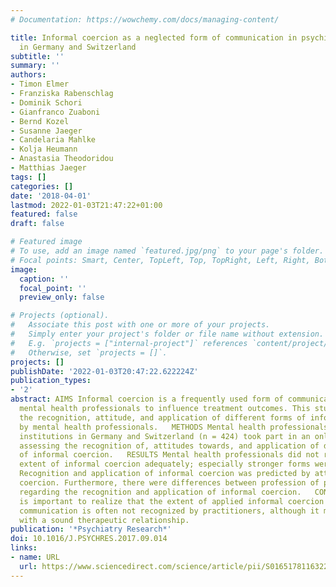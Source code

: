 ```yaml
---
# Documentation: https://wowchemy.com/docs/managing-content/

title: Informal coercion as a neglected form of communication in psychiatric settings
  in Germany and Switzerland
subtitle: ''
summary: ''
authors:
- Timon Elmer
- Franziska Rabenschlag
- Dominik Schori
- Gianfranco Zuaboni
- Bernd Kozel
- Susanne Jaeger
- Candelaria Mahlke
- Kolja Heumann
- Anastasia Theodoridou
- Matthias Jaeger
tags: []
categories: []
date: '2018-04-01'
lastmod: 2022-01-03T21:47:22+01:00
featured: false
draft: false

# Featured image
# To use, add an image named `featured.jpg/png` to your page's folder.
# Focal points: Smart, Center, TopLeft, Top, TopRight, Left, Right, BottomLeft, Bottom, BottomRight.
image:
  caption: ''
  focal_point: ''
  preview_only: false

# Projects (optional).
#   Associate this post with one or more of your projects.
#   Simply enter your project's folder or file name without extension.
#   E.g. `projects = ["internal-project"]` references `content/project/deep-learning/index.md`.
#   Otherwise, set `projects = []`.
projects: []
publishDate: '2022-01-03T20:47:22.622224Z'
publication_types:
- '2'
abstract: AIMS Informal coercion is a frequently used form of communication among
  mental health professionals to influence treatment outcomes. This study investigates
  the recognition, attitude, and application of different forms of informal coercion
  by mental health professionals.   METHODS Mental health professionals of five psychiatric
  institutions in Germany and Switzerland (n = 424) took part in an online survey
  assessing the recognition of, attitudes towards, and application of different forms
  of informal coercion.   RESULTS Mental health professionals did not recognize the
  extent of informal coercion adequately; especially stronger forms were underestimated.
  Recognition and application of informal coercion was predicted by attitudes towards
  coercion. Furthermore, there were differences between profession of participants
  regarding the recognition and application of informal coercion.   CONCLUSIONS It
  is important to realize that the extent of applied informal coercion in therapeutic
  communication is often not recognized by practitioners, although it might interfere
  with a sound therapeutic relationship.
publication: '*Psychiatry Research*'
doi: 10.1016/J.PSYCHRES.2017.09.014
links:
- name: URL
  url: https://www.sciencedirect.com/science/article/pii/S0165178116322107
---
```

